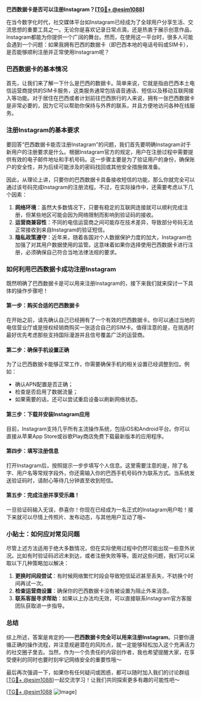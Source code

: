 **巴西数据卡是否可以注册Instagram？[[TG💪+ @esim1088](https://t.me/s/esim1088)]**

在当今数字化时代，社交媒体平台如Instagram已经成为了全球用户分享生活、交流思想的重要工具之一。无论你是喜欢记录日常点滴，还是热衷于展示创意作品，Instagram都能为你提供一个广阔的舞台。然而，在使用这一平台时，很多人可能会遇到一个问题：如果我拥有巴西的数据卡（即巴西本地的电话号码或SIM卡），是否能够顺利注册并正常使用Instagram呢？

### **巴西数据卡的基本情况**

首先，让我们来了解一下什么是巴西的数据卡。简单来说，它就是指由巴西本土电信运营商提供的SIM卡服务，这类服务通常包括语音通话、短信以及移动互联网接入等功能。对于居住在巴西或者计划前往巴西旅行的人来说，拥有一张巴西数据卡是非常必要的，因为它可以帮助你保持与外界的联系，并且方便地访问各种在线服务。

### **注册Instagram的基本要求**

要回答“巴西数据卡能否注册Instagram”的问题，我们首先要明确Instagram对于新用户的注册要求是什么。根据Instagram官方的规定，用户在注册过程中需要提供有效的电子邮件地址和手机号码。这一步骤主要是为了验证用户的身份，确保账户的安全性，并为后续可能涉及的密码找回或其他安全措施做准备。

因此，从理论上讲，只要你的巴西数据卡具备接收短信的功能，那么你就完全可以通过该号码完成Instagram的注册流程。不过，在实际操作中，还需要考虑以下几个因素：

1. **网络环境**：虽然大多数情况下，只要有稳定的互联网连接就可以顺利完成注册，但某些地区可能会因为网络限制而影响到验证码的接收。
2. **运营商兼容性**：不同的电信运营商之间可能存在技术差异，导致部分号码无法正常接收到来自Instagram的验证短信。
3. **隐私政策遵守**：近年来，随着各国对个人数据保护力度的加大，Instagram也加强了对其用户数据使用的监管。这意味着如果你选择使用巴西数据卡进行注册，必须确保自己符合当地法律法规的要求。

### **如何利用巴西数据卡成功注册Instagram**

既然明确了巴西数据卡是可以用来注册Instagram的，接下来我们就来探讨一下具体的操作步骤吧！

#### **第一步：购买合适的巴西数据卡**
在开始之前，请先确认自己已经拥有了一个有效的巴西数据卡。你可以通过当地的电信营业厅或是授权经销商购买一张适合自己的SIM卡。值得注意的是，在挑选时最好优先考虑那些支持国际漫游并且信号覆盖广泛的运营商。

#### **第二步：确保手机设置正确**
为了让巴西数据卡能够正常工作，你需要确保手机的相关设置已经调整到位。例如：
- 确认APN配置是否正确；
- 检查是否启用了数据流量；
- 如果需要的话，还可以尝试重启设备以刷新网络状态。

#### **第三步：下载并安装Instagram应用**
目前，Instagram支持几乎所有主流操作系统，包括iOS和Android平台。你可以直接从苹果App Store或谷歌Play商店免费下载最新版本的应用程序。

#### **第四步：填写注册信息**
打开Instagram后，按照提示一步步填写个人信息。这里需要注意的是，除了名字、用户名等常规字段外，你还需输入你的巴西手机号码作为联系方式。当系统发送验证码时，请耐心等待几分钟直至收到短信。

#### **第五步：完成注册并享受乐趣！**
一旦验证码输入无误，恭喜你！你现在已经成为一名正式的Instagram用户啦！接下来就可以尽情上传照片、发布动态，与其他用户互动了哦~

### **小贴士：如何应对常见问题**

尽管上述方法适用于绝大多数情况，但在实际使用过程中仍然可能出现一些意外状况。比如有时验证码迟迟未到达，或者注册失败等等。面对这些问题，我们可以采取以下几种策略加以解决：

1. **更换时间段尝试**：有时候网络繁忙时段会导致短信延迟甚至丢失，不妨换个时间再试一次。
2. **检查运营商设置**：确保你的巴西数据卡没有被设置为阻止外来消息。
3. **联系客服寻求帮助**：如果以上办法均无效，可以直接联系Instagram官方客服团队获取进一步指导。

### **总结**

综上所述，答案是肯定的——**巴西数据卡完全可以用来注册Instagram**。只要你遵循正确的操作流程，并注意规避潜在的风险点，就一定能够轻松加入这个充满活力的社交圈子里去。当然，作为一个负责任的内容创作者，我也希望提醒大家，在享受便利的同时也要时刻牢记网络安全的重要性哦～

最后再次强调一下，如果你有任何疑问或困惑，都可以随时加入我们的讨论群组[[TG💪+ @esim1088](https://t.me/s/esim1088)]一起交流学习！让我们共同探索更多有趣的可能性吧～

[[TG💪+ @esim1088](https://t.me/s/esim1088) ![Image](https://i.postimg.cc/4NQfJmqS/Snipaste-2025-05-13-00-14-12.png)]
